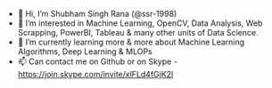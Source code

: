 - 👋 Hi, I’m Shubham Singh Rana (@ssr-1998)
- 👀 I’m interested in Machine Learning, OpenCV, Data Analysis, Web Scrapping, PowerBI, Tableau & many other units of Data Science.
- 🌱 I’m currently learning more & more about Machine Learning Algorithms, Deep Learning & MLOPs
- 📫 Can contact me on Github or on Skype - https://join.skype.com/invite/xlFLd4fGjK2l

<!---
ssr-1998/ssr-1998 is a ✨ special ✨ repository because its `README.md` (this file) appears on your GitHub profile.
You can click the Preview link to take a look at your changes.
--->
